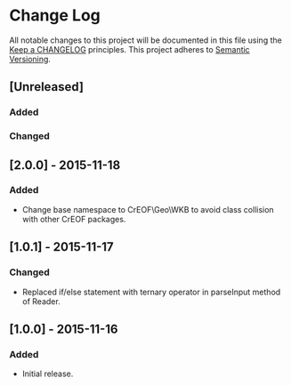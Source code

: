 # Change Log
All notable changes to this project will be documented in this file using the [Keep a CHANGELOG](http://keepachangelog.com/) principles.
This project adheres to [Semantic Versioning](http://semver.org/).

## [Unreleased]
### Added
### Changed

## [2.0.0] - 2015-11-18
### Added
- Change base namespace to CrEOF\Geo\WKB to avoid class collision with other CrEOF packages.

## [1.0.1] - 2015-11-17
### Changed
- Replaced if/else statement with ternary operator in parseInput method of Reader.

## [1.0.0] - 2015-11-16
### Added
- Initial release.
